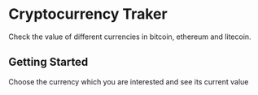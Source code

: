 # Cryptocurrency Traker

Check the value of different currencies in bitcoin, ethereum and litecoin.

## Getting Started

Choose the currency which you are interested and see its current value
